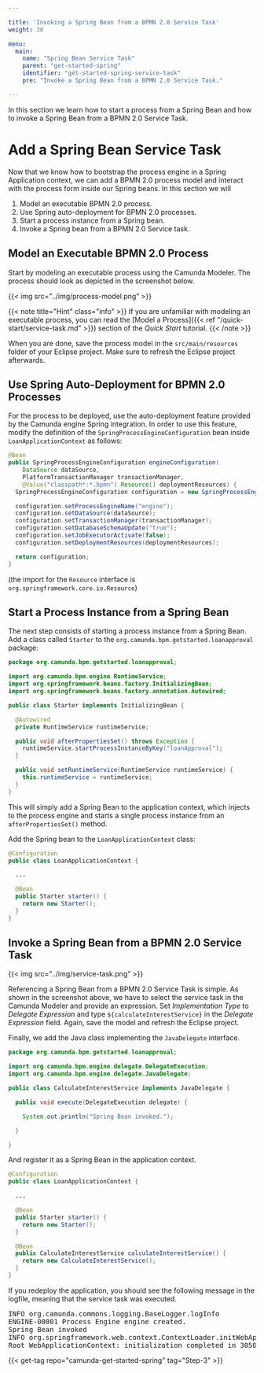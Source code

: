 ```yaml
---

title: 'Invoking a Spring Bean from a BPMN 2.0 Service Task'
weight: 30

menu:
  main:
    name: "Spring Bean Service Task"
    parent: "get-started-spring"
    identifier: "get-started-spring-service-task"
    pre: "Invoke a Spring Bean from a BPMN 2.0 Service Task."

---
```


In this section we learn how to start a process from a Spring Bean and how to invoke a Spring Bean from a BPMN 2.0 Service Task.


# Add a Spring Bean Service Task

Now that we know how to bootstrap the process engine in a Spring Application context, we can add a BPMN 2.0 process
model and interact with the process form inside our Spring beans. In this section we will

1. Model an executable BPMN 2.0 process.
2. Use Spring auto-deployment for BPMN 2.0 processes.
3. Start a process instance from a Spring bean.
4. Invoke a Spring bean from a BPMN 2.0 Service task.

## Model an Executable BPMN 2.0 Process

Start by modeling an executable process using the Camunda Modeler. The process should look as depicted in the screenshot below.

{{< img src="../img/process-model.png" >}}

{{< note title="Hint" class="info" >}}
If you are unfamiliar with modeling an executable process, you can read the
[Model a Process]({{< ref "/quick-start/service-task.md" >}}) section of the *Quick Start* tutorial.
{{< /note >}}

When you are done, save the process model in the `src/main/resources` folder of your Eclipse project. Make sure to refresh the Eclipse project afterwards.

## Use Spring Auto-Deployment for BPMN 2.0 Processes

For the process to be deployed, use the auto-deployment feature provided by the Camunda engine Spring integration. In order to use this feature, modify the definition of the `SpringProcessEngineConfiguration` bean inside `LoanApplicationContext` as follows:

```java
@Bean
public SpringProcessEngineConfiguration engineConfiguration(
    DataSource dataSource,
    PlatformTransactionManager transactionManager,
    @Value("classpath*:*.bpmn") Resource[] deploymentResources) {
  SpringProcessEngineConfiguration configuration = new SpringProcessEngineConfiguration();

  configuration.setProcessEngineName("engine");
  configuration.setDataSource(dataSource);
  configuration.setTransactionManager(transactionManager);
  configuration.setDatabaseSchemaUpdate("true");
  configuration.setJobExecutorActivate(false);
  configuration.setDeploymentResources(deploymentResources);

  return configuration;
}
```

(the import for the `Resource` interface is `org.springframework.core.io.Resource`)

## Start a Process Instance from a Spring Bean

The next step consists of starting a process instance from a Spring Bean. Add a class called `Starter` to the `org.camunda.bpm.getstarted.loanapproval` package:

```java
package org.camunda.bpm.getstarted.loanapproval;

import org.camunda.bpm.engine.RuntimeService;
import org.springframework.beans.factory.InitializingBean;
import org.springframework.beans.factory.annotation.Autowired;

public class Starter implements InitializingBean {

  @Autowired
  private RuntimeService runtimeService;

  public void afterPropertiesSet() throws Exception {
    runtimeService.startProcessInstanceByKey("loanApproval");
  }

  public void setRuntimeService(RuntimeService runtimeService) {
    this.runtimeService = runtimeService;
  }
}
```

This will simply add a Spring Bean to the application context, which injects to the process engine and starts a single process instance from an `afterPropertiesSet()` method.

Add the Spring bean to the `LoanApplicationContext` class:

```java
@Configuration
public class LoanApplicationContext {

  ...

  @Bean
  public Starter starter() {
    return new Starter();
  }
}
```

## Invoke a Spring Bean from a BPMN 2.0 Service Task

{{< img src="../img/service-task.png" >}}

Referencing a Spring Bean from a BPMN 2.0 Service Task is simple. As shown in the screenshot above, we have to select the service task in the Camunda Modeler and provide an expression. Set *Implementation Type* to *Delegate Expression* and type `${calculateInterestService}` in the *Delegate Expression* field. Again, save the model and refresh the Eclipse project.

Finally, we add the Java class implementing the `JavaDelegate` interface.

```java
package org.camunda.bpm.getstarted.loanapproval;

import org.camunda.bpm.engine.delegate.DelegateExecution;
import org.camunda.bpm.engine.delegate.JavaDelegate;

public class CalculateInterestService implements JavaDelegate {

  public void execute(DelegateExecution delegate) {

    System.out.println("Spring Bean invoked.");

  }

}
```

And register it as a Spring Bean in the application context.

```java
@Configuration
public class LoanApplicationContext {

  ...

  @Bean
  public Starter starter() {
    return new Starter();
  }

  @Bean
  public CalculateInterestService calculateInterestService() {
    return new CalculateInterestService();
  }
}
```

If you redeploy the application, you should see the following message in the logfile, meaning that the service task was executed.

<pre class="console">
INFO org.camunda.commons.logging.BaseLogger.logInfo
ENGINE-00001 Process Engine engine created.
Spring Bean invoked
INFO org.springframework.web.context.ContextLoader.initWebApplicationContext
Root WebApplicationContext: initialization completed in 3050 ms
</pre>

{{< get-tag repo="camunda-get-started-spring" tag="Step-3" >}}
